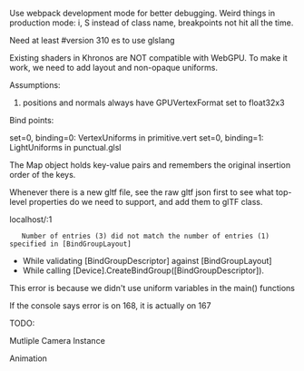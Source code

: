 Use webpack development mode for better debugging. Weird things in production mode: i, S instead of class name, breakpoints not hit all the time.

Need at least #version 310 es to use glslang

Existing shaders in Khronos are NOT compatible with WebGPU. To make it work, we need to add layout and non-opaque uniforms.

Assumptions:

1. positions and normals always have GPUVertexFormat set to float32x3

Bind points:

set=0, binding=0: VertexUniforms in primitive.vert
set=0, binding=1: LightUniforms in punctual.glsl

The Map object holds key-value pairs and remembers the original insertion order of the keys.

Whenever there is a new gltf file, see the raw gltf json first to see what top-level properties do we need to support, and add them to glTF class.

localhost/:1

       Number of entries (3) did not match the number of entries (1) specified in [BindGroupLayout]

- While validating [BindGroupDescriptor] against [BindGroupLayout]
- While calling [Device].CreateBindGroup([BindGroupDescriptor]).

This error is because we didn't use uniform variables in the main() functions

If the console says error is on 168, it is actually on 167

TODO:

Mutliple Camera Instance

Animation
